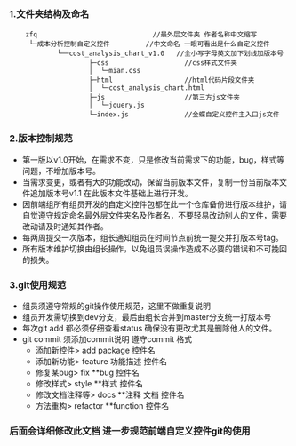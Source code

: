 ### 1.文件夹结构及命名

```
    zfq                             //最外层文件夹 作者名称中文缩写 
     └─成本分析控制自定义控件         //中文命名 一眼可看出是什么自定义控件
            └──cost_analysis_chart_v1.0   //全小写字母英文加下划线加版本号
                    ├─css                   //css样式文件夹
                    │  └─mian.css
                    ├─html                  //html代码片段文件夹
                    │  └─cost_analysis_chart.html
                    ├─js                    //第三方js文件夹
                    │  └─jquery.js
                    └─index.js              //金蝶自定义控件主入口js文件
```
### 2.版本控制规范
+ 第一版以v1.0开始，在需求不变，只是修改当前需求下的功能，bug，样式等问题，不增加版本号。
+ 当需求变更，或者有大的功能改动，保留当前版本文件，复制一份当前版本文件追加版本号v1.1 在此版本文件基础上进行开发。 
+ 因前端组所有组员开发的自定义控件包都在此一个仓库备份进行版本维护，请自觉遵守规定命名最外层文件夹名及作者名，不要轻易改动别人的文件，需要改动请及时通知其作者。
+ 每两周提交一次版本，组长通知组员在时间节点前统一提交并打版本号tag。
+ 所有版本维护切换由组长操作，以免组员误操作造成不必要的错误和不可挽回的损失。

### 3.git使用规范
+ 组员须遵守常规的git操作使用规范，这里不做重复说明
+ 组员开发需切换到dev分支，最后由组长合并到master分支统一打版本号
+ 每次git add 都必须仔细查看status 确保没有更改尤其是删除他人的文件。
+ git commit 须添加commit说明 遵守commit 格式  
    + 添加新控件>  add package 控件名
    + 添加新功能> feature 功能描述 控件名
    + 修复某bug> fix **bug  控件名
    + 修改样式> style **样式 控件名
    + 修改文档注释等> docs **注释 文档 控件名
    + 方法重构> refactor **function  控件名

### 后面会详细修改此文档 进一步规范前端自定义控件git的使用